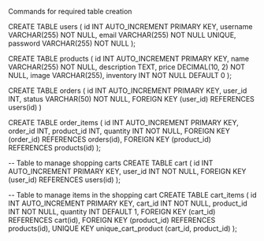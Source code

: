  Commands for required table creation
 
 CREATE TABLE users (
     id INT AUTO_INCREMENT PRIMARY KEY,
     username VARCHAR(255) NOT NULL,
     email VARCHAR(255) NOT NULL UNIQUE,
     password VARCHAR(255) NOT NULL
 );

 CREATE TABLE products (
    id INT AUTO_INCREMENT PRIMARY KEY,
    name VARCHAR(255) NOT NULL,
    description TEXT,
    price DECIMAL(10, 2) NOT NULL,
    image VARCHAR(255),
    inventory INT NOT NULL DEFAULT 0
);

CREATE TABLE orders (
         id INT AUTO_INCREMENT PRIMARY KEY,
         user_id INT,
         status VARCHAR(50) NOT NULL,
         FOREIGN KEY (user_id) REFERENCES users(id)
)

CREATE TABLE order_items (
    id INT AUTO_INCREMENT PRIMARY KEY,
    order_id INT,
    product_id INT,
    quantity INT NOT NULL,
    FOREIGN KEY (order_id) REFERENCES orders(id),
    FOREIGN KEY (product_id) REFERENCES products(id)
);

-- Table to manage shopping carts
CREATE TABLE cart (
  id INT AUTO_INCREMENT PRIMARY KEY,
  user_id INT NOT NULL,
  FOREIGN KEY (user_id) REFERENCES users(id)
);

-- Table to manage items in the shopping cart
CREATE TABLE cart_items (
  id INT AUTO_INCREMENT PRIMARY KEY,
  cart_id INT NOT NULL,
  product_id INT NOT NULL,
  quantity INT DEFAULT 1,
  FOREIGN KEY (cart_id) REFERENCES cart(id),
  FOREIGN KEY (product_id) REFERENCES products(id),
  UNIQUE KEY unique_cart_product (cart_id, product_id)
);
